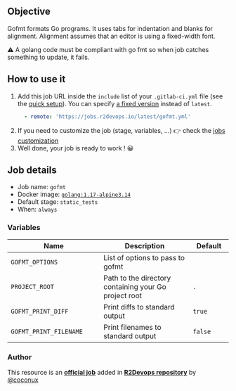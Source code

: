 ## Objective

Gofmt formats Go programs. It uses tabs for indentation and blanks for alignment. Alignment assumes that an editor is using a fixed-width font.

⚠️ A golang code must be compliant with go fmt so when job catches something to update, it fails.

## How to use it

1. Add this job URL inside the `include` list of your `.gitlab-ci.yml` file (see the [quick setup](/use-the-hub/#quick-setup)). You can specify [a fixed version](#changelog) instead of `latest`.
    ```yaml
      - remote: 'https://jobs.r2devops.io/latest/gofmt.yml'
    ```
1. If you need to customize the job (stage, variables, ...) 👉 check the [jobs
   customization](/use-the-hub/#jobs-customization)
1. Well done, your job is ready to work ! 😀

## Job details

* Job name: `gofmt`
* Docker image:
[`golang:1.17-alpine3.14`](https://hub.docker.com/layers/golang/library/golang/1.17-alpine3.14/images/sha256-0bf16905b2757f1dcf6e78b1d14c223a38ade123c97bdd61a5cfcc4e77136040)
* Default stage: `static_tests`
* When: `always`

### Variables

| Name | Description | Default |
| ---- | ----------- | ------- |
| `GOFMT_OPTIONS` <img width=100/> | List of options to pass to gofmt <img width=175/>| ` ` <img width=100/>|
| `PROJECT_ROOT` <img width=100/> | Path to the directory containing your Go project root| `.` |
| `GOFMT_PRINT_DIFF` <img width=100/> | Print diffs to standard output| `true` |
| `GOFMT_PRINT_FILENAME` <img width=100/> | Print filenames to standard output| `false` |



### Author
This resource is an **[official job](https://docs.r2devops.io/faq-labels/)** added in [**R2Devops repository**](https://gitlab.com/r2devops/hub) by [@coconux](https://gitlab.com/coconux)